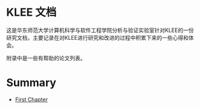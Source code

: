 KLEE 文档
=======

这是华东师范大学计算机科学与软件工程学院分析与验证实验室针对KLEE的一份研究文档，主要记录在对KLEE进行研究和改进的过程中积累下来的一些心得和体会。

附录中是一些有帮助的论文列表。

# Summary

* [First Chapter](chapter1.md)